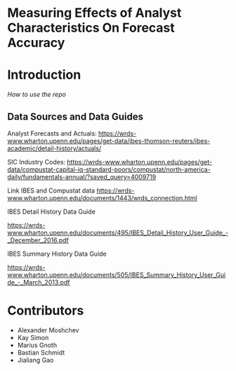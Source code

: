 # Measuring Effects of Analyst Characteristics On Forecast Accuracy 

# Introduction

_How to use the repo_

## Data Sources and Data Guides

Analyst Forecasts and Actuals:
https://wrds-www.wharton.upenn.edu/pages/get-data/ibes-thomson-reuters/ibes-academic/detail-history/actuals/

SIC Industry Codes:
https://wrds-www.wharton.upenn.edu/pages/get-data/compustat-capital-iq-standard-poors/compustat/north-america-daily/fundamentals-annual/?saved_query=4009719

Link IBES and Compustat data
https://wrds-www.wharton.upenn.edu/documents/1443/wrds_connection.html

IBES Detail History Data Guide

https://wrds-www.wharton.upenn.edu/documents/495/IBES_Detail_History_User_Guide_-_December_2016.pdf

IBES Summary History Data Guide

https://wrds-www.wharton.upenn.edu/documents/505/IBES_Summary_History_User_Guide_-_March_2013.pdf


# Contributors
- Alexander Moshchev
- Kay Simon
- Marius Gnoth
- Bastian Schmidt
- Jialiang Gao